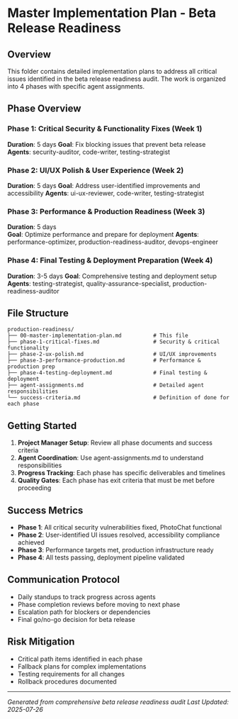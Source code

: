 # Master Implementation Plan - Beta Release Readiness

## Overview
This folder contains detailed implementation plans to address all critical issues identified in the beta release readiness audit. The work is organized into 4 phases with specific agent assignments.

## Phase Overview

### Phase 1: Critical Security & Functionality Fixes (Week 1)
**Duration**: 5 days
**Goal**: Fix blocking issues that prevent beta release
**Agents**: security-auditor, code-writer, testing-strategist

### Phase 2: UI/UX Polish & User Experience (Week 2) 
**Duration**: 5 days
**Goal**: Address user-identified improvements and accessibility
**Agents**: ui-ux-reviewer, code-writer, testing-strategist

### Phase 3: Performance & Production Readiness (Week 3)
**Duration**: 5 days  
**Goal**: Optimize performance and prepare for deployment
**Agents**: performance-optimizer, production-readiness-auditor, devops-engineer

### Phase 4: Final Testing & Deployment Preparation (Week 4)
**Duration**: 3-5 days
**Goal**: Comprehensive testing and deployment setup
**Agents**: testing-strategist, quality-assurance-specialist, production-readiness-auditor

## File Structure

```
production-readiness/
├── 00-master-implementation-plan.md          # This file
├── phase-1-critical-fixes.md                 # Security & critical functionality
├── phase-2-ux-polish.md                      # UI/UX improvements
├── phase-3-performance-production.md         # Performance & production prep
├── phase-4-testing-deployment.md             # Final testing & deployment
├── agent-assignments.md                      # Detailed agent responsibilities
└── success-criteria.md                       # Definition of done for each phase
```

## Getting Started

1. **Project Manager Setup**: Review all phase documents and success criteria
2. **Agent Coordination**: Use agent-assignments.md to understand responsibilities
3. **Progress Tracking**: Each phase has specific deliverables and timelines
4. **Quality Gates**: Each phase has exit criteria that must be met before proceeding

## Success Metrics

- **Phase 1**: All critical security vulnerabilities fixed, PhotoChat functional
- **Phase 2**: User-identified UI issues resolved, accessibility compliance achieved  
- **Phase 3**: Performance targets met, production infrastructure ready
- **Phase 4**: All tests passing, deployment pipeline validated

## Communication Protocol

- Daily standups to track progress across agents
- Phase completion reviews before moving to next phase
- Escalation path for blockers or dependencies
- Final go/no-go decision for beta release

## Risk Mitigation

- Critical path items identified in each phase
- Fallback plans for complex implementations
- Testing requirements for all changes
- Rollback procedures documented

---

*Generated from comprehensive beta release readiness audit*
*Last Updated: 2025-07-26*